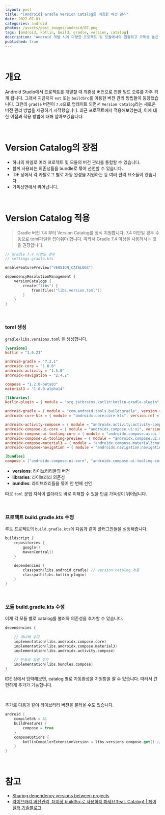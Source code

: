 ```yaml
---
layout: post
title: "[Android] Gradle Version Catalog를 이용한 버전 관리"
date: 2022-07-01
categories: android
photos: /assets/post_images/android/07.png
tags: [android, kotlin, build, gradle, version, catalog]
description: "Android 개발 시에 다양한 프로젝트 및 모듈에서의 원활하고 가독성 높은 버전 관리를 위해 Gradle Version Catalog를 사용해보자"
published: true
---
```


<br>

# 개요

Android Studio에서 프로젝트를 개발할 때 의존성 버전으로 인한 빌드 오류를 자주 겪게 됩니다. 그래서 지금까지 `ext` 또는 `buildSrc`를 이용한 버전 관리 방법들이 등장했습니다. 그런데 `gradle` 버전이 `7.0`으로 업데이트 되면서 `Version Catalog`라는 새로운 버전 관리 방법을 제공하기 시작했습니다. 최근 프로젝트에서 적용해보았는데, 이에 대한 이점과 적용 방법에 대해 알아보겠습니다.

<br>

# Version Catalog의 장점

- 하나의 파일로 여러 프로젝트 및 모듈의 버전 관리를 통합할 수 있습니다.
- 함께 사용되는 의존성들을 bundle로 묶어 선언할 수 있습니다.
- IDE 상에서 각 카탈로그 별로 자동 완성을 지원하는 등 여러 편리 요소들이 있습니다.
- 가독성면에서 뛰어납니다.

<br>

# Version Catalog 적용

> Gradle 버전 7.4 부터 Version Catalog를 정식 지원합니다. 7.4 미만일 경우 수동으로 toml파일을 잡아줘야 합니다. 따라서 Gradle 7.4 이상을 사용하시는 것을 권장합니다.

```kotlin
// Gradle 7.4 미만일 경우
// settings.gradle.kts

enableFeaturePreview("VERSION_CATALOGS")

dependencyResolutionManagement {
    versionCatalogs {
        create("libs") {
            from(files("libs.version.toml"))
        }
    }
}
```

<br>

### toml 생성

`gradle/libs.versions.toml` 을 생성합니다.

```toml
[versions]
kotlin = "1.6.21"

android-gradle = "7.2.1"
androidx-core = "1.8.0"
androidx-activity = "1.5.0"
androidx-navigation = "2.4.2"

compose = "1.2.0-beta03"
material3 = "1.0.0-alpha14"

[libraries]
kotlin-plugin = { module = "org.jetbrains.kotlin:kotlin-gradle-plugin", version.ref = "kotlin" }

android-gradle = { module = "com.android.tools.build:gradle", version.ref = "android.gradle" }
androidx-core-ktx = { module = "androidx.core:core-ktx", version.ref = "androidx-core" }

androidx-activity-compose = { module = "androidx.activity:activity-compose", version.ref = "androidx-activity" }
androidx-compose-ui-core = { module = "androidx.compose.ui:ui", version.ref = "compose" }
androidx-compose-ui-tooling-core = { module = "androidx.compose.ui:ui-tooling", version.ref = "compose" }
androidx-compose-ui-tooling-preview = { module = "androidx.compose.ui:ui-tooling-preview", version.ref = "compose" }
androidx-compose-material3 = { module = "androidx.compose.material3:material3", version.ref = "material3" }
androidx-compose-navigation = { module = "androidx.navigation:navigation-compose", version.ref = "androidx-navigation" }

[bundles]
compose = ["androidx-compose-ui-core", "androidx-compose-ui-tooling-core", "androidx-compose-ui-tooling-preview", "androidx-compose-material3", "androidx-activity-compose", "androidx-compose-navigation"]
```

- **versions**: 라이브러리들의 버전
- **libraries**: 라이브러리 의존성
- **bundles**: 라이브러리들을 묶어 한 번에 선언

따로 `toml` 문법 지식이 없더라도 바로 이해할 수 있을 만큼 가독성이 뛰어납니다.

<br>

### 프로젝트 build.gradle.kts 수정

루트 프로젝트의 `build.gradle.kts`에 다음과 같이 플러그인들을 설정해줍니다.

```kotlin
buildscript {
    repositories {
        google()
        mavenCentral()
    }

    dependencies {
        classpath(libs.android.gradle) // version catalog 적용
        classpath(libs.kotlin.plugin)
    }
}
```

<br>

### 모듈 build.gradle.kts 수정

이제 각 모듈 별로 catalog를 불러와 의존성을 추가할 수 있습니다.

```kotlin
dependencies {
    
    // 하나씩 추가
    implementation(libs.androidx.compose.core)
    implementation(libs.androidx.compose.material3)
    implementation(libs.androidx.activity.compose)

    // 번들로 일괄 추가
    implementation(libs.bundles.compose)
}
```

IDE 상에서 입력해보면, catalog 별로 자동완성을 지원함을 알 수 있습니다. 따라서 간편하게 추가가 가능합니다.

<br>

추가로 다음과 같이 라이브러리 버전을 불러올 수도 있습니다.

```kotlin
android {
    compileSdk = 31
    buildFeatures {
        compose = true
    }
    composeOptions {
        kotlinCompilerExtensionVersion = libs.versions.compose.get() // toml versions 가져오기
    }
}
```

<br>

# 참고

- [Sharing dependency versions between projects](https://docs.gradle.org/current/userguide/platforms.html)
- [라이브러리 버전관리, 더이상 buildSrc로 사용하지 마세요(feat. Catalog) | 헤이딜러 기술블로그](https://medium.com/prnd/%EB%9D%BC%EC%9D%B4%EB%B8%8C%EB%9F%AC%EB%A6%AC-%EB%B2%84%EC%A0%84%EA%B4%80%EB%A6%AC-%EB%8D%94%EC%9D%B4%EC%83%81-buildsrc%EB%A1%9C-%EC%82%AC%EC%9A%A9%ED%95%98%EC%A7%80-%EB%A7%88%EC%84%B8%EC%9A%94-feat-catalog-%ED%97%A4%EC%9D%B4%EB%94%9C%EB%9F%AC-%EA%B8%B0%EC%88%A0%EB%B8%94%EB%A1%9C%EA%B7%B8-710b4ca0870d)